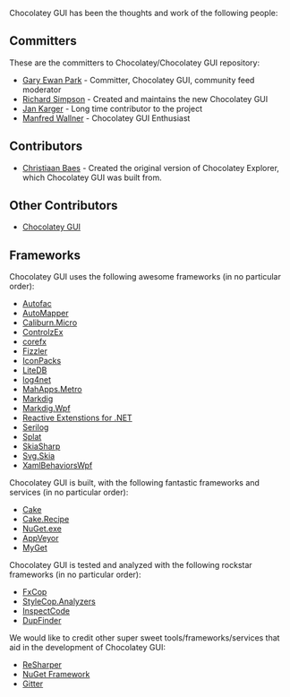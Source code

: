 Chocolatey GUI has been the thoughts and work of the following people:

## Committers

These are the committers to Chocolatey/Chocolatey GUI repository:

* [Gary Ewan Park](https://github.com/gep13) - Committer, Chocolatey GUI, community feed moderator
* [Richard Simpson](https://github.com/RichiCoder1) - Created and maintains the new Chocolatey GUI
* [Jan Karger](https://github.com/punker76) - Long time contributor to the project
* [Manfred Wallner](https://github.com/mwallner) - Chocolatey GUI Enthusiast

## Contributors

* [Christiaan Baes](https://github.com/chrissie1) - Created the original version of Chocolatey Explorer, which Chocolatey GUI was built from.

## Other Contributors

* [Chocolatey GUI](https://github.com/chocolatey/chocolateygui/graphs/contributors)

## Frameworks

Chocolatey GUI uses the following awesome frameworks (in no particular order):

* [Autofac](http://autofac.org/)
* [AutoMapper](http://automapper.org/)
* [Caliburn.Micro](https://github.com/Caliburn-Micro/Caliburn.Micro)
* [ControlzEx](https://github.com/ControlzEx/ControlzEx)
* [corefx](https://github.com/dotnet/runtime)
* [Fizzler](https://github.com/atifaziz/Fizzler)
* [IconPacks](https://github.com/MahApps/MahApps.Metro.IconPacks)
* [LiteDB](https://www.litedb.org/)
* [log4net](http://logging.apache.org/log4net/)
* [MahApps.Metro](http://mahapps.com/)
* [Markdig](https://github.com/lunet-io/markdig)
* [Markdig.Wpf](https://github.com/Kryptos-FR/markdig.wpf)
* [Reactive Extenstions for .NET](https://github.com/dotnet/reactive)
* [Serilog](https://github.com/serilog/serilog)
* [Splat](https://github.com/reactiveui/splat)
* [SkiaSharp](https://github.com/mono/SkiaSharp)
* [Svg.Skia](https://github.com/wieslawsoltes/Svg.Skia)
* [XamlBehaviorsWpf](https://github.com/Microsoft/XamlBehaviorsWpf)

Chocolatey GUI is built, with the following fantastic frameworks and services (in no particular order):

* [Cake](http://cakebuild.net/)
* [Cake.Recipe](https://github.com/cake-contrib/Cake.Recipe)
* [NuGet.exe](https://www.nuget.org/)
* [AppVeyor](http://www.appveyor.com/)
* [MyGet](http://www.myget.org/)

Chocolatey GUI is tested and analyzed with the following rockstar frameworks (in no particular order):

* [FxCop](https://msdn.microsoft.com/en-us/library/bb429476(v=vs.80).aspx)
* [StyleCop.Analyzers](https://github.com/DotNetAnalyzers/StyleCopAnalyzers)
* [InspectCode](https://confluence.jetbrains.com/display/NETCOM/Introducing+InspectCode)
* [DupFinder](https://confluence.jetbrains.com/display/NETCOM/Introducing+dupFinder)

We would like to credit other super sweet tools/frameworks/services that aid in the development of Chocolatey GUI:

* [ReSharper](https://www.jetbrains.com/resharper/)
* [NuGet Framework](https://www.nuget.org/)
* [Gitter](https://gitter.im)
